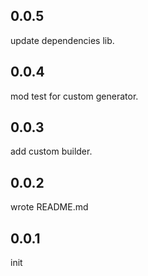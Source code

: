 ## 0.0.5

update dependencies lib.

## 0.0.4

mod test for custom generator.

## 0.0.3

add custom builder.

## 0.0.2

wrote README.md

## 0.0.1

init
